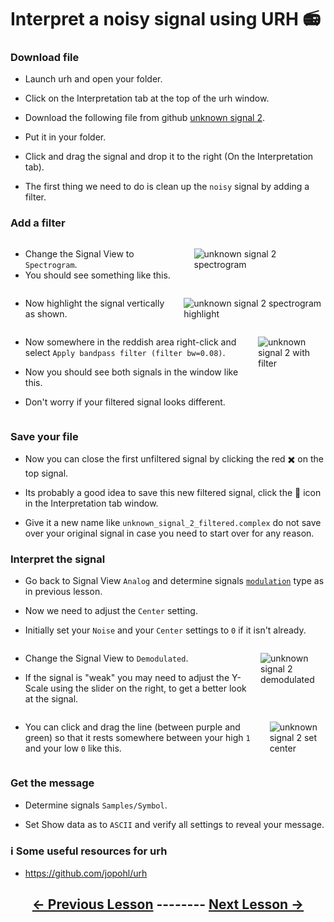 # <!-- pandoc-only LSA 5: --> Interpret a noisy signal using URH 📻

### Download file

- Launch urh and open your folder.

- Click on the Interpretation tab at the top of the urh window.

- Download the following file from github [unknown signal 2](https://github.com/python-can-define-radio/sdr-course/raw/main/classroom_activities/Ch03_Analyzing_Signals_URH/unknown_signal_2.complex).

- Put it in your folder.

- Click and drag the signal and drop it to the right (On the Interpretation tab).

- The first thing we need to do is clean up the `noisy` signal by adding a filter.

### Add a filter

<div class="columns">
<div class="column">

- Change the Signal View to `Spectrogram`. 
- You should see something like this.

</div>
<div class="column">

![unknown signal 2 spectrogram](https://github.com/python-can-define-radio/sdr-course/blob/main/classroom_activities/Ch03_Analyzing_Signals_URH/Images/unknown_signal_2_spectrogram.png?raw=true) 

</div>
</div>

<!-- pandoc-only ### Add a filter -->

<div class="columns">
<div class="column">

- Now highlight the signal vertically as shown.

</div>
<div class="column">

![unknown signal 2 spectrogram highlight](https://github.com/python-can-define-radio/sdr-course/blob/main/classroom_activities/Ch03_Analyzing_Signals_URH/Images/unknown_signal_2_spectrogram_highlight.png?raw=true)

</div>
</div>

<!-- pandoc-only ### Add a filter -->

<div class="columns">
<div class="column">

- Now somewhere in the reddish area right-click and select `Apply bandpass filter (filter bw=0.08)`.

- Now you should see both signals in the window like this.

- Don't worry if your filtered signal looks different.

</div>
<div class="column">

![unknown signal 2 with filter](https://github.com/python-can-define-radio/sdr-course/blob/main/classroom_activities/Ch03_Analyzing_Signals_URH/Images/unknown_signal_2_with_filtered.png?raw=true)

</div>
</div>

### Save your file

- Now you can close the first unfiltered signal by clicking the red ✖️ on the top signal.

- Its probably a good idea to save this new filtered signal, click the 💾 icon in the Interpretation tab window.

- Give it a new name like `unknown_signal_2_filtered.complex` do not save over your original signal in case you need to start over for any reason.

### Interpret the signal

- Go back to Signal View `Analog` and determine signals [`modulation`](https://github.com/python-can-define-radio/sdr-course/blob/main/classroom_activities/Ch03_Analyzing_Signals_URH/020_Modulation.md) type as in previous lesson.

- Now we need to adjust the `Center` setting.

- Initially set your `Noise` and your `Center` settings to `0` if it isn't already.

<!-- pandoc-only ### Interpret the signal -->

<div class="columns">
<div class="column">

- Change the Signal View to `Demodulated`.

- If the signal is "weak" you may need to adjust the Y-Scale using the slider on the right, to get a better look at the signal.

</div>
<div class="column">

![unknown signal 2 demodulated](https://github.com/python-can-define-radio/sdr-course/blob/main/classroom_activities/Ch03_Analyzing_Signals_URH/Images/unknown_signal_2_demodulated.png?raw=true)

</div>
</div>

<!-- pandoc-only ### Interpret the signal -->

<div class="columns">
<div class="column">

- You can click and drag the line (between purple and green) so that it rests somewhere between your high `1` and your low `0` like this.
    
</div>
<div class="column">

![unknown signal 2 set center](https://github.com/python-can-define-radio/sdr-course/blob/main/classroom_activities/Ch03_Analyzing_Signals_URH/Images/unknown_signal_2_centerset.png?raw=true)

</div>
</div>

### Get the message

- Determine signals `Samples/Symbol`.

- Set Show data as to `ASCII` and verify all settings to reveal your message.

<!-- ### Additional practice

As in the previous lesson you can also generate noisy signals for practice using this Python code:

```python3
from pcdr.v0_compat import generate_ook_modulated_example_file
generate_ook_modulated_example_file("my_example_ook_file.complex", noise=True)
``` -->

### ℹ️ Some useful resources for urh <!-- pandoc-exclude-line --> 

- https://github.com/jopohl/urh <!-- pandoc-exclude-line --> 

## <p align="center">[&larr; Previous Lesson](https://github.com/python-can-define-radio/sdr-course/blob/main/classroom_activities/Ch03_Analyzing_Signals_URH/040_Interpret_unknown_signal.md)  --------  [Next Lesson &rarr;](https://github.com/python-can-define-radio/sdr-course/blob/main/classroom_activities/Ch03_Analyzing_Signals_URH/060_Cropping_a_signal.md)</p> <!-- pandoc-exclude-line --> 
